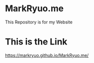 # MarkRyuo.me
This Repository is for my Website

# This is the Link
https://markryuo.github.io/MarkRyuo.me/